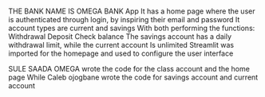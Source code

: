 #
THE BANK NAME IS OMEGA BANK App
It has a home page where the user is authenticated through login, by inspiring their email and password 
It account types are current and savings
With both performing the functions:
Withdrawal 
Deposit 
Check balance 
The savings account has a daily withdrawal limit, while the current account Is unlimited
Streamlit was imported for the homepage and used to configure the user interface

SULE SAADA OMEGA wrote the code for the class account and the home page
While Caleb ojogbane wrote the code for savings account and current account
